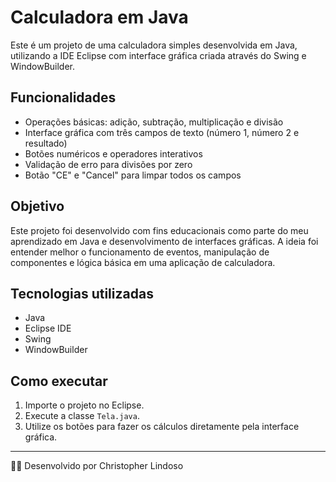 # Calculadora em Java

Este é um projeto de uma calculadora simples desenvolvida em Java, utilizando a IDE Eclipse com interface gráfica criada através do Swing e WindowBuilder.

## Funcionalidades
- Operações básicas: adição, subtração, multiplicação e divisão
- Interface gráfica com três campos de texto (número 1, número 2 e resultado)
- Botões numéricos e operadores interativos
- Validação de erro para divisões por zero
- Botão "CE" e "Cancel" para limpar todos os campos

## Objetivo
Este projeto foi desenvolvido com fins educacionais como parte do meu aprendizado em Java e desenvolvimento de interfaces gráficas. A ideia foi entender melhor o funcionamento de eventos, manipulação de componentes e lógica básica em uma aplicação de calculadora.

## Tecnologias utilizadas
- Java
- Eclipse IDE
- Swing
- WindowBuilder

## Como executar
1. Importe o projeto no Eclipse.
2. Execute a classe `Tela.java`.
3. Utilize os botões para fazer os cálculos diretamente pela interface gráfica.

---

👨‍💻 Desenvolvido por Christopher Lindoso


